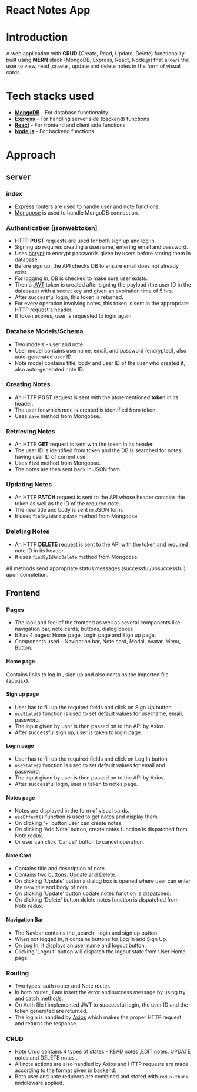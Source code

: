 # React Notes App
# Introduction
A web application with **CRUD** (Create, Read, Update, Delete) functionality built using **MERN** stack (MongoDB, Express, React, Node.js) that allows the user to view, read ,craete , update and delete notes in the form of visual cards.
# Tech stacks used
 - **[MongoDB](https://www.mongodb.com/)** - For database functionality
 - **[Express](https://expressjs.com/)** - For handling server side (backend) functions
 - **[React](https://react.dev/)** - For frontend and client side functions
 - **[Node.js](https://nodejs.org/en)** - For backend functions
# Approach
## server
### index
 - Express routers are used to handle user and note functions.
 - [Mongoose](https://mongoosejs.com/) is used to handle MongoDB connection.

### Authentication [jsonwebtoken]
 - HTTP **POST** requests are used for both sign up and log in.
 - Signing up requires creating a username, entering email and password.
 - Uses [bcrypt](https://www.npmjs.com/package/bcrypt) to encrypt passwords given by users before storing them in database.
 - Before sign up, the API checks DB to ensure email does not already exist.
 - For logging in, DB is checked to make sure user exists. 
 - Then a [JWT](https://jwt.io/) token is created after signing the payload (the user ID in the database) with a secret key and given an expiration time of 5 hrs.
 - After successful login, this token is returned.
 - For every operation involving notes, this token is sent in the appropriate HTTP request's header.
 - If token expires, user is requested to login again.
### Database Models/Schema
 - Two models - user and note
 - User model contains username, email, and password (encrypted), also auto-generated user ID.
 - Note model contains title, body and user ID of the user who created it, also auto-generated note ID.
### Creating Notes
 - An HTTP **POST** request is sent with the aforementioned **token** in its header.
 - The user for which note is created is identified from token.
 - Uses `save` method from Mongoose.
### Retrieving Notes
 - An HTTP **GET** request is sent with the token in its header.
 - The user ID is identified from token and the DB is searched for notes having user ID of current user.
 - Uses `find` method from Mongoose.
 - The notes are then sent back in JSON form.
### Updating Notes
 - An HTTP **PATCH** request is sent to the API whose header contains the token as well as the ID of the required note.
 - The new title and body is sent in JSON form.
 - It uses `findByIdAndUpdate` method from Mongoose.
### Deleting Notes
 - An HTTP **DELETE** request is sent to the API with the token and required note ID in its header.
 - It uses `findByIdAndDelete` method from Mongoose.

All methods send appropriate status messages (successful/unsuccessful) upon completion.

## Frontend
### Pages
 - The look and feel of the frontend as well as several components like navigation bar, note cards, buttons, dialog boxes .
 - It has 4 pages: Home page, Login page and Sign up page.
 - Components used - Navigation bar, Note card, Modal, Avatar, Menu, Button.
#### Home page
 Contains links to log in , sign up and also contains the imported file {app.jsx}. 
#### Sign up page
 - User has to fill up the required fields and click on Sign Up button
 - `useState()` function is used to set default values for username, email, password.
 - The input given by user is then passed on to the API by Axios.
 - After successful sign up, user is taken to login page.
#### Login page
 - User has to fill up the required fields and click on Log In button
 - `useState()` function is used to set default values for email and password.
 - The input given by user is then passed on to the API by Axios.
 - After successful login, user is taken to notes page.
#### Notes page
 - Notes are displayed in the form of visual cards.
 - `useEffect()` function is used to get notes and display them.
 - On clicking '+' button user can create notes.
 - On clicking 'Add Note' button, create notes function is dispatched from Note redux.
 - Or user can click 'Cancel' button to cancel operation.
#### Note Card
 - Contains title and description of note
 - Contains two buttons: Update and Delete.
 - On clicking 'Update' button a dialog box is opened where user can enter the new title and body of note.
 - On clicking 'Update' button update notes function is dispatched.
 - On clicking 'Delete' button delete notes function is dispatched from Note redux.
#### Navigation Bar
 - The Navbar contains the ,search , login and sign up button.
 - When not logged in, it contains buttons for Log In and Sign Up.
 - On Log In, it displays an user name and logout button.
 - Clicking 'Logout' button will dispatch the logout state from User Home page.
### Routing
 - Two types: auth router and Note router.
 - In both router , I am insert the error and success message by using try and catch methods.
 - On Auth file i implemented JWT to successful login, the user ID and the token generated are returned.
 - The login is handled by [Axios](https://www.npmjs.com/package/axios) which makes the proper HTTP request and returns the response.
### CRUD
 - Note Crud contains 4 types of states - READ notes ,EDIT notes, UPDATE notes and DELETE notes .
 - All note actions are also handled by Axios and HTTP requests are made according to the format given in backend.
 - Both user and note reducers are combined and stored with `redux-thunk` middleware applied.

